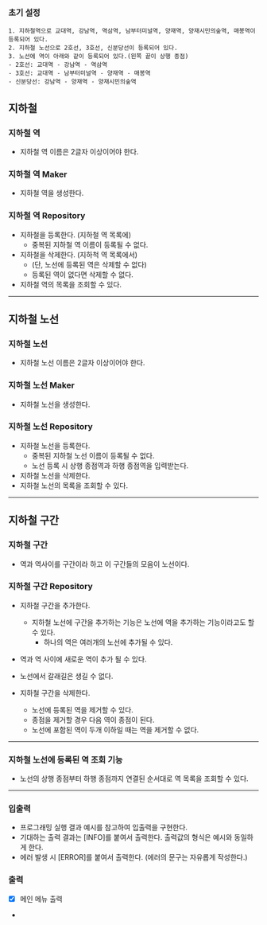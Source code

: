 ### 초기 설정
```
1. 지하철역으로 교대역, 강남역, 역삼역, 남부터미널역, 양재역, 양재시민의숲역, 매봉역이 등록되어 있다.
2. 지하철 노선으로 2호선, 3호선, 신분당선이 등록되어 있다.
3. 노선에 역이 아래와 같이 등록되어 있다.(왼쪽 끝이 상행 종점)
- 2호선: 교대역 - 강남역 - 역삼역
- 3호선: 교대역 - 남부터미널역 - 양재역 - 매봉역
- 신분당선: 강남역 - 양재역 - 양재시민의숲역
```
## 지하철
### 지하철 역
- 지하철 역 이름은 2글자 이상이어야 한다.

### 지하철 역 Maker
- 지하철 역을 생성한다.

### 지하철 역 Repository
- 지하철을 등록한다. (지하철 역 목록에) 
  - 중복된 지하철 역 이름이 등록될 수 없다.
- 지하철을 삭제한다. (지하척 역 목록에서)
  - (단, 노선에 등록된 역은 삭제할 수 없다)
  - 등록된 역이 없다면 삭제할 수 없다.
- 지하철 역의 목록을 조회할 수 있다.

---
## 지하철 노선
### 지하철 노선
- 지하철 노선 이름은 2글자 이상이어야 한다.

### 지하철 노선 Maker
- 지하철 노선을 생성한다.

### 지하철 노선 Repository
- 지하철 노선을 등록한다.
  - 중복된 지하철 노선 이름이 등록될 수 없다.
  - 노선 등록 시 상행 종점역과 하행 종점역을 입력받는다.
- 지하철 노선을 삭제한다.
- 지하철 노선의 목록을 조회할 수 있다.

---
## 지하철 구간
### 지하철 구간
- 역과 역사이를 구간이라 하고 이 구간들의 모음이 노선이다.

### 지하철 구간 Repository
- 지하철 구간을 추가한다.
  - 지하철 노선에 구간을 추가하는 기능은 노선에 역을 추가하는 기능이라고도 할 수 있다.
    - 하나의 역은 여러개의 노선에 추가될 수 있다.
- 역과 역 사이에 새로운 역이 추가 될 수 있다.
- 노선에서 갈래길은 생길 수 없다.

- 지하철 구간을 삭제한다.
  - 노선에 등록된 역을 제거할 수 있다.
  - 종점을 제거할 경우 다음 역이 종점이 된다.
  - 노선에 포함된 역이 두개 이하일 때는 역을 제거할 수 없다.

---
### 지하철 노선에 등록된 역 조회 기능
- 노선의 상행 종점부터 하행 종점까지 연결된 순서대로 역 목록을 조회할 수 있다.

---
### 입출력
- 프로그래밍 실행 결과 예시를 참고하여 입출력을 구현한다.
- 기대하는 출력 결과는 [INFO]를 붙여서 출력한다. 출력값의 형식은 예시와 동일하게 한다.
- 에러 발생 시 [ERROR]를 붙여서 출력한다. (에러의 문구는 자유롭게 작성한다.)

### 출력
- [x] 메인 메뉴 출력
- 